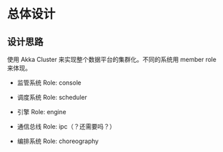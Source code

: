 # 总体设计

## 设计思路

使用 Akka Cluster 来实现整个数据平台的集群化。不同的系统用 member role 来体现。

- 监管系统 Role: console
- 调度系统 Role: scheduler
- 引擎     Role: engine
- 通信总线 Role: ipc（？还需要吗？）

- 编排系统 Role: choreography
